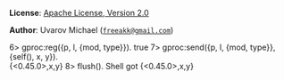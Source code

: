 
__License__: [Apache License, Version 2.0](http://www.apache.org/licenses/LICENSE-2.0.html)

__Author__: Uvarov Michael ([`freeakk@gmail.com`](mailto:freeakk@gmail.com))


6> gproc:reg({p, l, {mod, type}}).
true
7> gproc:send({p, l, {mod, type}}, {self(), x, y}).    
{<0.45.0>,x,y}
8> flush().
Shell got {<0.45.0>,x,y}

